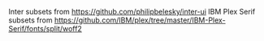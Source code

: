 Inter subsets from https://github.com/philipbelesky/inter-ui
IBM Plex Serif subsets from https://github.com/IBM/plex/tree/master/IBM-Plex-Serif/fonts/split/woff2